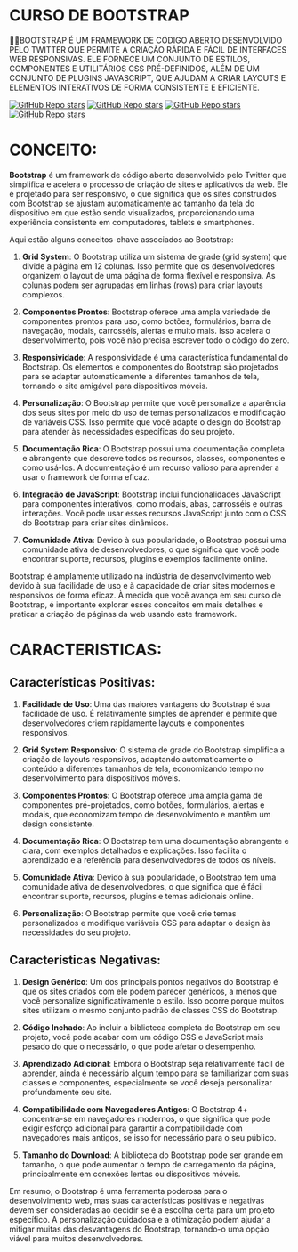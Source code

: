 # CURSO DE BOOTSTRAP
👨‍⚖️BOOTSTRAP É UM FRAMEWORK DE CÓDIGO ABERTO DESENVOLVIDO PELO TWITTER QUE PERMITE A CRIAÇÃO RÁPIDA E FÁCIL DE INTERFACES WEB RESPONSIVAS. ELE FORNECE UM CONJUNTO DE ESTILOS, COMPONENTES E UTILITÁRIOS CSS PRÉ-DEFINIDOS, ALÉM DE UM CONJUNTO DE PLUGINS JAVASCRIPT, QUE AJUDAM A CRIAR LAYOUTS E ELEMENTOS INTERATIVOS DE FORMA CONSISTENTE E EFICIENTE.

[![GitHub Repo stars](https://img.shields.io/badge/VILHALVA-GITHUB-03A9F4?logo=github)](https://github.com/VILHALVA) 
[![GitHub Repo stars](https://img.shields.io/badge/VEJA-DOCUMENTAÇÃO-03A9F4?logo=google)](https://getbootstrap.com/docs/5.3/getting-started/introduction/) 
[![GitHub Repo stars](https://img.shields.io/badge/LINGUAGEM%20DE-MARCAÇÃO-03A9F4?logo=github)](https://github.com/VILHALVA/CURSO-DE-HTML-E-CSS) 
[![GitHub Repo stars](https://img.shields.io/badge/-PLAYLIST%20DO%20YOUTUBE-blueviolet)](https://youtube.com/playlist?list=PLx4x_zx8csUgop9qBqm6ReuNa3XraZBrc&si=-dTQXKJyfgC5zBGR)

# CONCEITO:
**Bootstrap** é um framework de código aberto desenvolvido pelo Twitter que simplifica e acelera o processo de criação de sites e aplicativos da web. Ele é projetado para ser responsivo, o que significa que os sites construídos com Bootstrap se ajustam automaticamente ao tamanho da tela do dispositivo em que estão sendo visualizados, proporcionando uma experiência consistente em computadores, tablets e smartphones.

Aqui estão alguns conceitos-chave associados ao Bootstrap:

1. **Grid System**: O Bootstrap utiliza um sistema de grade (grid system) que divide a página em 12 colunas. Isso permite que os desenvolvedores organizem o layout de uma página de forma flexível e responsiva. As colunas podem ser agrupadas em linhas (rows) para criar layouts complexos.

2. **Componentes Prontos**: Bootstrap oferece uma ampla variedade de componentes prontos para uso, como botões, formulários, barra de navegação, modais, carrosséis, alertas e muito mais. Isso acelera o desenvolvimento, pois você não precisa escrever todo o código do zero.

3. **Responsividade**: A responsividade é uma característica fundamental do Bootstrap. Os elementos e componentes do Bootstrap são projetados para se adaptar automaticamente a diferentes tamanhos de tela, tornando o site amigável para dispositivos móveis.

4. **Personalização**: O Bootstrap permite que você personalize a aparência dos seus sites por meio do uso de temas personalizados e modificação de variáveis CSS. Isso permite que você adapte o design do Bootstrap para atender às necessidades específicas do seu projeto.

5. **Documentação Rica**: O Bootstrap possui uma documentação completa e abrangente que descreve todos os recursos, classes, componentes e como usá-los. A documentação é um recurso valioso para aprender a usar o framework de forma eficaz.

6. **Integração de JavaScript**: Bootstrap inclui funcionalidades JavaScript para componentes interativos, como modais, abas, carrosséis e outras interações. Você pode usar esses recursos JavaScript junto com o CSS do Bootstrap para criar sites dinâmicos.

7. **Comunidade Ativa**: Devido à sua popularidade, o Bootstrap possui uma comunidade ativa de desenvolvedores, o que significa que você pode encontrar suporte, recursos, plugins e exemplos facilmente online.

Bootstrap é amplamente utilizado na indústria de desenvolvimento web devido à sua facilidade de uso e à capacidade de criar sites modernos e responsivos de forma eficaz. À medida que você avança em seu curso de Bootstrap, é importante explorar esses conceitos em mais detalhes e praticar a criação de páginas da web usando este framework.

# CARACTERISTICAS:
## Características Positivas:
1. **Facilidade de Uso**: Uma das maiores vantagens do Bootstrap é sua facilidade de uso. É relativamente simples de aprender e permite que desenvolvedores criem rapidamente layouts e componentes responsivos.

2. **Grid System Responsivo**: O sistema de grade do Bootstrap simplifica a criação de layouts responsivos, adaptando automaticamente o conteúdo a diferentes tamanhos de tela, economizando tempo no desenvolvimento para dispositivos móveis.

3. **Componentes Prontos**: O Bootstrap oferece uma ampla gama de componentes pré-projetados, como botões, formulários, alertas e modais, que economizam tempo de desenvolvimento e mantêm um design consistente.

4. **Documentação Rica**: O Bootstrap tem uma documentação abrangente e clara, com exemplos detalhados e explicações. Isso facilita o aprendizado e a referência para desenvolvedores de todos os níveis.

5. **Comunidade Ativa**: Devido à sua popularidade, o Bootstrap tem uma comunidade ativa de desenvolvedores, o que significa que é fácil encontrar suporte, recursos, plugins e temas adicionais online.

6. **Personalização**: O Bootstrap permite que você crie temas personalizados e modifique variáveis CSS para adaptar o design às necessidades do seu projeto.

## Características Negativas:
1. **Design Genérico**: Um dos principais pontos negativos do Bootstrap é que os sites criados com ele podem parecer genéricos, a menos que você personalize significativamente o estilo. Isso ocorre porque muitos sites utilizam o mesmo conjunto padrão de classes CSS do Bootstrap.

2. **Código Inchado**: Ao incluir a biblioteca completa do Bootstrap em seu projeto, você pode acabar com um código CSS e JavaScript mais pesado do que o necessário, o que pode afetar o desempenho.

3. **Aprendizado Adicional**: Embora o Bootstrap seja relativamente fácil de aprender, ainda é necessário algum tempo para se familiarizar com suas classes e componentes, especialmente se você deseja personalizar profundamente seu site.

4. **Compatibilidade com Navegadores Antigos**: O Bootstrap 4+ concentra-se em navegadores modernos, o que significa que pode exigir esforço adicional para garantir a compatibilidade com navegadores mais antigos, se isso for necessário para o seu público.

5. **Tamanho do Download**: A biblioteca do Bootstrap pode ser grande em tamanho, o que pode aumentar o tempo de carregamento da página, principalmente em conexões lentas ou dispositivos móveis.

Em resumo, o Bootstrap é uma ferramenta poderosa para o desenvolvimento web, mas suas características positivas e negativas devem ser consideradas ao decidir se é a escolha certa para um projeto específico. A personalização cuidadosa e a otimização podem ajudar a mitigar muitas das desvantagens do Bootstrap, tornando-o uma opção viável para muitos desenvolvedores.
